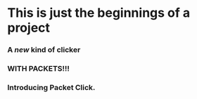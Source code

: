 # This is just the beginnings of a project
### A *new* kind of clicker
### WITH PACKETS!!!
### Introducing Packet Click.
